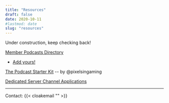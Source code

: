 ```yaml
---
title: "Resources"
draft: false
date: 2020-10-11
#lastmod: date
slug: "resources"
---
```


Under construction, keep checking back!

[Member Podcasts Directory](https://docs.google.com/spreadsheets/d/1dMUJKZYYNDDMKx6cR2YceqeTNpvRhc9DQ0RdZ3OMHpI/edit?usp=sharing)

- [Add yours!](https://discordapp.com/channels/698946795350392852/698946795350392855/763881713780654100)

[The Podcast Starter Kit](http://bit.ly/thepodcaststarterkit) -- by @pixelsingaming

[Dedicated Server Channel Applications](https://discordapp.com/channels/698946795350392852/708206652372942889/741161325765328907)

---

Contact: {{< cloakemail "" >}}